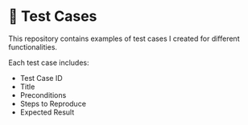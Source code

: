 # 📝 Test Cases

This repository contains examples of test cases I created for different functionalities.  

Each test case includes:
- Test Case ID  
- Title  
- Preconditions  
- Steps to Reproduce  
- Expected Result  
